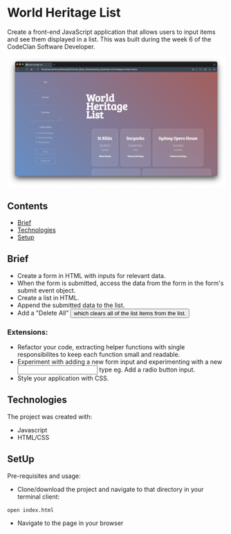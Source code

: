 # World Heritage List

Create a front-end JavaScript application that allows users to input items and see them displayed in a list. This was built during the week 6 of the CodeClan Software Developer.

![](https://github.com/ByAnthony/world_heritage_list/blob/main/images/Screenshot%202021-10-09%20at%2015.11.49.png?raw=true)

## Contents
* [Brief](#brief)
* [Technologies](#technologies)
* [Setup](#setup)

## Brief
- Create a form in HTML with inputs for relevant data.
- When the form is submitted, access the data from the form in the form's submit event object.
- Create a list in HTML.
- Append the submitted data to the list.
- Add a "Delete All" <button> which clears all of the list items from the list.

### Extensions:
- Refactor your code, extracting helper functions with single responsibilites to keep each function small and readable.
- Experiment with adding a new form input and experimenting with a new <input> type eg. Add a radio button input.
- Style your application with CSS.

## Technologies
The project was created with:
- Javascript
- HTML/CSS

## SetUp
Pre-requisites and usage:
- Clone/download the project and navigate to that directory in your terminal client:
```
open index.html
```
- Navigate to the page in your browser
